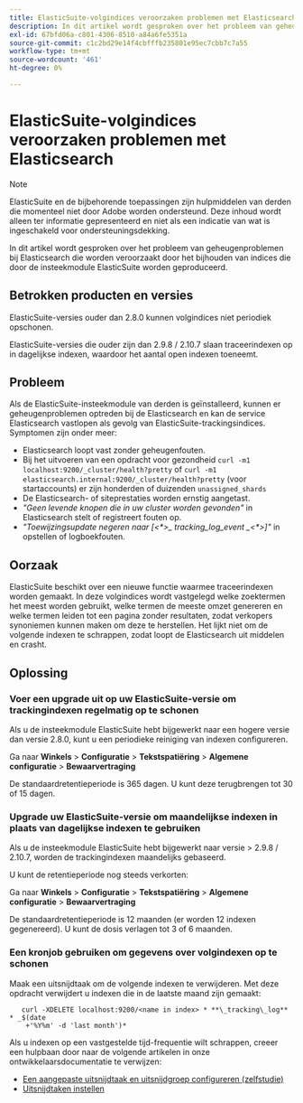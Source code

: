 ```yaml
---
title: ElasticSuite-volgindices veroorzaken problemen met Elasticsearch
description: In dit artikel wordt gesproken over het probleem van geheugenproblemen bij Elasticsearch die worden veroorzaakt door het bijhouden van indices die door de insteekmodule ElasticSuite worden geproduceerd.
exl-id: 67bfd06a-c801-4306-8510-a84a6fe5351a
source-git-commit: c1c2bd29e14f4cbfffb235801e95ec7cbb7c7a55
workflow-type: tm+mt
source-wordcount: '461'
ht-degree: 0%

---
```


# ElasticSuite-volgindices veroorzaken problemen met Elasticsearch

>[!NOTE]
>
>ElasticSuite en de bijbehorende toepassingen zijn hulpmiddelen van derden die momenteel niet door Adobe worden ondersteund. Deze inhoud wordt alleen ter informatie gepresenteerd en niet als een indicatie van wat is ingeschakeld voor ondersteuningsdekking.

In dit artikel wordt gesproken over het probleem van geheugenproblemen bij Elasticsearch die worden veroorzaakt door het bijhouden van indices die door de insteekmodule ElasticSuite worden geproduceerd.

## Betrokken producten en versies

ElasticSuite-versies ouder dan 2.8.0 kunnen volgindices niet periodiek opschonen.

ElasticSuite-versies die ouder zijn dan 2.9.8 / 2.10.7 slaan traceerindexen op in dagelijkse indexen, waardoor het aantal open indexen toeneemt.

## Probleem

Als de ElasticSuite-insteekmodule van derden is geïnstalleerd, kunnen er geheugenproblemen optreden bij de Elasticsearch en kan de service Elasticsearch vastlopen als gevolg van ElasticSuite-trackingsindices. Symptomen zijn onder meer:

* Elasticsearch loopt vast zonder geheugenfouten.
* Bij het uitvoeren van een opdracht voor gezondheid `curl -m1 localhost:9200/_cluster/health?pretty` of `curl -m1 elasticsearch.internal:9200/_cluster/health?pretty` (voor startaccounts) er zijn honderden of duizenden `unassigned_shards`
* De Elasticsearch- of siteprestaties worden ernstig aangetast.
* *&quot;Geen levende knopen die in uw cluster worden gevonden&quot;* in Elasticsearch stelt of registreert fouten op.
* *&quot;Toewijzingsupdate negeren naar [&lt;\*>_ tracking_log_event _&lt;\*>]&quot;* in opstellen of logboekfouten.

## Oorzaak

ElasticSuite beschikt over een nieuwe functie waarmee traceerindexen worden gemaakt. In deze volgindices wordt vastgelegd welke zoektermen het meest worden gebruikt, welke termen de meeste omzet genereren en welke termen leiden tot een pagina zonder resultaten, zodat verkopers synoniemen kunnen maken om deze te herstellen. Het lijkt niet om de volgende indexen te schrappen, zodat loopt de Elasticsearch uit middelen en crasht.

## Oplossing

### Voer een upgrade uit op uw ElasticSuite-versie om trackingindexen regelmatig op te schonen

Als u de insteekmodule ElasticSuite hebt bijgewerkt naar een hogere versie dan versie 2.8.0, kunt u een periodieke reiniging van indexen configureren.

Ga naar **Winkels** > **Configuratie** > **Tekstspatiëring** > **Algemene configuratie** > **Bewaarvertraging**

De standaardretentieperiode is 365 dagen. U kunt deze terugbrengen tot 30 of 15 dagen.

### Upgrade uw ElasticSuite-versie om maandelijkse indexen in plaats van dagelijkse indexen te gebruiken

Als u de insteekmodule ElasticSuite hebt bijgewerkt naar versie > 2.9.8 / 2.10.7, worden de trackingindexen maandelijks gebaseerd.

U kunt de retentieperiode nog steeds verkorten:

Ga naar **Winkels** > **Configuratie** > **Tekstspatiëring** > **Algemene configuratie** > **Bewaarvertraging**

De standaardretentieperiode is 12 maanden (er worden 12 indexen gegenereerd). U kunt de dosis verlagen tot 3 of 6 maanden.

### Een kronjob gebruiken om gegevens over volgindexen op te schonen

Maak een uitsnijdtaak om de volgende indexen te verwijderen. Met deze opdracht verwijdert u indexen die in de laatste maand zijn gemaakt:

```
   curl -XDELETE localhost:9200/<name in index> * **\_tracking\_log** * _$(date
    +'%Y%m' -d 'last month')*
```

Als u indexen op een vastgestelde tijd-frequentie wilt schrappen, creeer een hulpbaan door naar de volgende artikelen in onze ontwikkelaarsdocumentatie te verwijzen:

* [Een aangepaste uitsnijdtaak en uitsnijdgroep configureren (zelfstudie)](https://devdocs.magento.com/guides/v2.3/config-guide/cron/custom-cron-tut.html)
* [Uitsnijdtaken instellen](https://devdocs.magento.com/guides/v2.3/cloud/configure/setup-cron-jobs.html)
